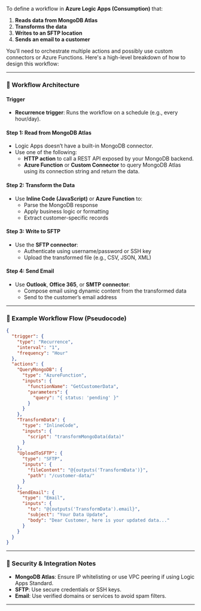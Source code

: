 To define a workflow in **Azure Logic Apps (Consumption)** that:

1. **Reads data from MongoDB Atlas**
2. **Transforms the data**
3. **Writes to an SFTP location**
4. **Sends an email to a customer**

You’ll need to orchestrate multiple actions and possibly use custom connectors or Azure Functions. Here's a high-level breakdown of how to design this workflow:

---

### 🔧 Workflow Architecture

#### **Trigger**
- **Recurrence trigger**: Runs the workflow on a schedule (e.g., every hour/day).

#### **Step 1: Read from MongoDB Atlas**
- Logic Apps doesn’t have a built-in MongoDB connector.
- Use one of the following:
  - **HTTP action** to call a REST API exposed by your MongoDB backend.
  - **Azure Function** or **Custom Connector** to query MongoDB Atlas using its connection string and return the data.

#### **Step 2: Transform the Data**
- Use **Inline Code (JavaScript)** or **Azure Function** to:
  - Parse the MongoDB response
  - Apply business logic or formatting
  - Extract customer-specific records

#### **Step 3: Write to SFTP**
- Use the **SFTP connector**:
  - Authenticate using username/password or SSH key
  - Upload the transformed file (e.g., CSV, JSON, XML)

#### **Step 4: Send Email**
- Use **Outlook**, **Office 365**, or **SMTP connector**:
  - Compose email using dynamic content from the transformed data
  - Send to the customer’s email address

---

### 🧠 Example Workflow Flow (Pseudocode)

```json
{
  "trigger": {
    "type": "Recurrence",
    "interval": "1",
    "frequency": "Hour"
  },
  "actions": {
    "QueryMongoDB": {
      "type": "AzureFunction",
      "inputs": {
        "functionName": "GetCustomerData",
        "parameters": {
          "query": "{ status: 'pending' }"
        }
      }
    },
    "TransformData": {
      "type": "InlineCode",
      "inputs": {
        "script": "transformMongoData(data)"
      }
    },
    "UploadToSFTP": {
      "type": "SFTP",
      "inputs": {
        "fileContent": "@{outputs('TransformData')}",
        "path": "/customer-data/"
      }
    },
    "SendEmail": {
      "type": "Email",
      "inputs": {
        "to": "@{outputs('TransformData').email}",
        "subject": "Your Data Update",
        "body": "Dear Customer, here is your updated data..."
      }
    }
  }
}
```

---

### 🔐 Security & Integration Notes

- **MongoDB Atlas**: Ensure IP whitelisting or use VPC peering if using Logic Apps Standard.
- **SFTP**: Use secure credentials or SSH keys.
- **Email**: Use verified domains or services to avoid spam filters.

---


